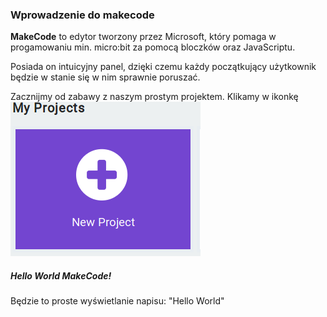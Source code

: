 ### Wprowadzenie do makecode

__MakeCode__ to edytor tworzony przez Microsoft, który pomaga w progamowaniu min. micro:bit za pomocą bloczków oraz 
JavaScriptu. 

Posiada on intuicyjny panel, dzięki czemu każdy początkujący użytkownik będzie w stanie się w nim sprawnie poruszać. 


Zacznijmy od zabawy z naszym prostym projektem. Klikamy w ikonkę 
![](mk_new_projekt.png)



##### Hello World MakeCode!
Będzie to proste wyświetlanie napisu: "Hello World" 
